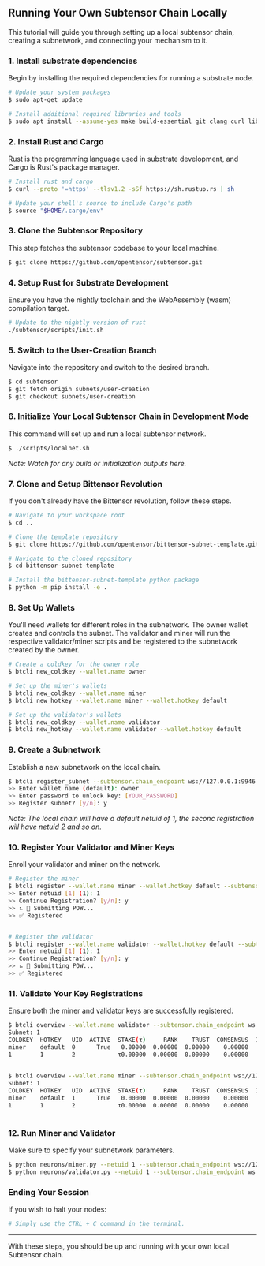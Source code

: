 ## Running Your Own Subtensor Chain Locally

This tutorial will guide you through setting up a local subtensor chain, creating a subnetwork, and connecting your mechanism to it.

### 1. Install substrate dependencies
Begin by installing the required dependencies for running a substrate node.
```bash
# Update your system packages
$ sudo apt-get update 

# Install additional required libraries and tools
$ sudo apt install --assume-yes make build-essential git clang curl libssl-dev llvm libudev-dev protobuf-compiler
```

### 2. Install Rust and Cargo
Rust is the programming language used in substrate development, and Cargo is Rust's package manager.
```bash
# Install rust and cargo
$ curl --proto '=https' --tlsv1.2 -sSf https://sh.rustup.rs | sh

# Update your shell's source to include Cargo's path
$ source "$HOME/.cargo/env"
```

### 3. Clone the Subtensor Repository
This step fetches the subtensor codebase to your local machine.
```bash
$ git clone https://github.com/opentensor/subtensor.git
```

### 4. Setup Rust for Substrate Development
Ensure you have the nightly toolchain and the WebAssembly (wasm) compilation target.
```bash
# Update to the nightly version of rust
./subtensor/scripts/init.sh
```

### 5. Switch to the User-Creation Branch
Navigate into the repository and switch to the desired branch.
```bash
$ cd subtensor
$ git fetch origin subnets/user-creation
$ git checkout subnets/user-creation
```

### 6. Initialize Your Local Subtensor Chain in Development Mode
This command will set up and run a local subtensor network.
```bash
$ ./scripts/localnet.sh
```
*Note: Watch for any build or initialization outputs here.*

### 7. Clone and Setup Bittensor Revolution
If you don't already have the Bittensor revolution, follow these steps.
```bash
# Navigate to your workspace root
$ cd ..

# Clone the template repository
$ git clone https://github.com/opentensor/bittensor-subnet-template.git

# Navigate to the cloned repository
$ cd bittensor-subnet-template

# Install the bittensor-subnet-template python package
$ python -m pip install -e .
```

### 8. Set Up Wallets
You'll need wallets for different roles in the subnetwork. The owner wallet creates and controls the subnet. The validator and miner will run the respective validator/miner scripts and be registered to the subnetwork created by the owner.
```bash
# Create a coldkey for the owner role
$ btcli new_coldkey --wallet.name owner

# Set up the miner's wallets
$ btcli new_coldkey --wallet.name miner
$ btcli new_hotkey --wallet.name miner --wallet.hotkey default

# Set up the validator's wallets
$ btcli new_coldkey --wallet.name validator
$ btcli new_hotkey --wallet.name validator --wallet.hotkey default
```

### 9. Create a Subnetwork
Establish a new subnetwork on the local chain.
```bash
$ btcli register_subnet --subtensor.chain_endpoint ws://127.0.0.1:9946 
>> Enter wallet name (default): owner 
>> Enter password to unlock key: [YOUR_PASSWORD]
>> Register subnet? [y/n]: y
```
*Note: The local chain will have a default netuid of 1, the seconc registration will have netuid 2 and so on.*

### 10. Register Your Validator and Miner Keys
Enroll your validator and miner on the network.
```bash
# Register the miner
$ btcli register --wallet.name miner --wallet.hotkey default --subtensor.chain_endpoint ws://127.0.0.1:9946
>> Enter netuid [1] (1): 1
>> Continue Registration? [y/n]: y
>> ⠦ 📡 Submitting POW...
>> ✅ Registered


# Register the validator
$ btcli register --wallet.name validator --wallet.hotkey default --subtensor.chain_endpoint ws://127.0.0.1:9946
>> Enter netuid [1] (1): 1
>> Continue Registration? [y/n]: y
>> ⠦ 📡 Submitting POW...
>> ✅ Registered

```

### 11. Validate Your Key Registrations
Ensure both the miner and validator keys are successfully registered.
```bash
$ btcli overview --wallet.name validator --subtensor.chain_endpoint ws://127.0.0.1:9946
Subnet: 1                                                                                                                                                                
COLDKEY  HOTKEY   UID  ACTIVE  STAKE(τ)     RANK    TRUST  CONSENSUS  INCENTIVE  DIVIDENDS  EMISSION(ρ)   VTRUST  VPERMIT  UPDATED  AXON  HOTKEY_SS58                    
miner    default  0      True   0.00000  0.00000  0.00000    0.00000    0.00000    0.00000            0  0.00000                14  none  5GTFrsEQfvTsh3WjiEVFeKzFTc2xcf…
1        1        2            τ0.00000  0.00000  0.00000    0.00000    0.00000    0.00000           ρ0  0.00000                                                         
                                                                          Wallet balance: τ0.0         

$ btcli overview --wallet.name miner --subtensor.chain_endpoint ws://127.0.0.1:9946
Subnet: 1                                                                                                                                                                
COLDKEY  HOTKEY   UID  ACTIVE  STAKE(τ)     RANK    TRUST  CONSENSUS  INCENTIVE  DIVIDENDS  EMISSION(ρ)   VTRUST  VPERMIT  UPDATED  AXON  HOTKEY_SS58                    
miner    default  1      True   0.00000  0.00000  0.00000    0.00000    0.00000    0.00000            0  0.00000                14  none  5GTFrsEQfvTsh3WjiEVFeKzFTc2xcf…
1        1        2            τ0.00000  0.00000  0.00000    0.00000    0.00000    0.00000           ρ0  0.00000                                                         
                                                                          Wallet balance: τ0.0   

```

### 12. Run Miner and Validator
Make sure to specify your subnetwork parameters.
```bash
$ python neurons/miner.py --netuid 1 --subtensor.chain_endpoint ws://127.0.0.1:9946 --wallet.name miner --wallet.hotkey default --logging.debug
$ python neurons/validator.py --netuid 1 --subtensor.chain_endpoint ws://127.0.0.1:9946 --wallet.name validator --wallet.hotkey default --logging.debug
```

### Ending Your Session
If you wish to halt your nodes:
```bash
# Simply use the CTRL + C command in the terminal.
```

---

With these steps, you should be up and running with your own local Subtensor chain.
